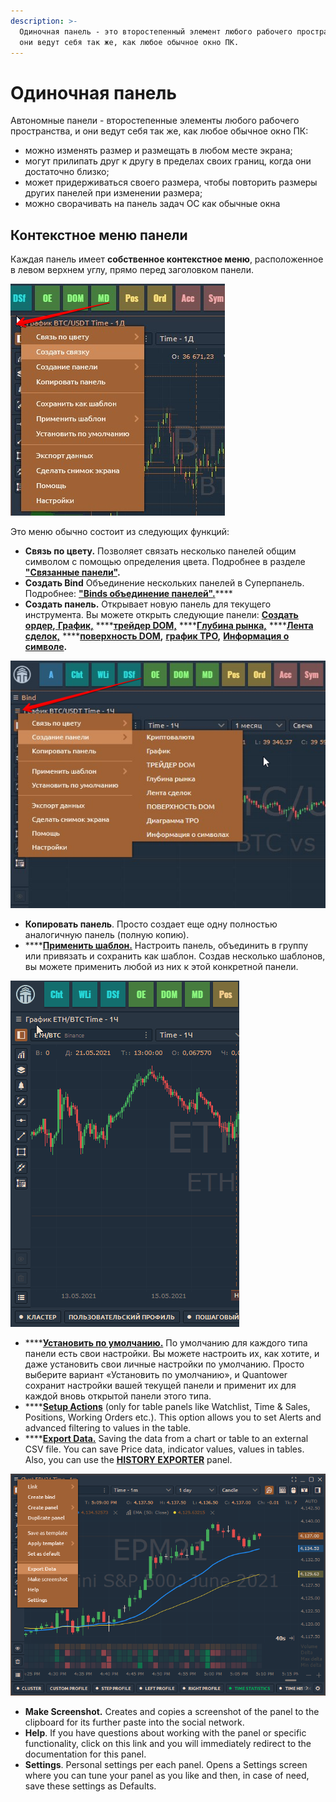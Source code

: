 ```yaml
---
description: >-
  Одиночная панель - это второстепенный элемент любого рабочего пространства, и
  они ведут себя так же, как любое обычное окно ПК.
---
```


# Одиночная панель

Автономные панели - второстепенные элементы любого рабочего пространства, и они ведут себя так же, как любое обычное окно ПК:

* можно изменять размер и размещать в любом месте экрана;
* могут прилипать друг к другу в пределах своих границ, когда они достаточно близко;
* может придерживаться своего размера, чтобы повторить размеры других панелей при изменении размера;
* можно сворачивать на панель задач ОС как обычные окна

## Контекстное меню панели

Каждая панель имеет **собственное контекстное меню**, расположенное в левом верхнем углу, прямо перед заголовком панели.

![](../.gitbook/assets/menyu.png)

Это меню обычно состоит из следующих функций:

* **Связь по цвету.** Позволяет связать несколько панелей общим символом с помощью определения цвета. Подробнее в разделе [**"Связанные панели"**](https://app.gitbook.com/@quantower/s/quantower-ru/~/drafts/-Ma7xTODeGYMgEpmiuQ-/general-settings/link-panels)**.**
* **Создать Bind** Объединение нескольких панелей в Суперпанель. Подробнее: [**"Binds объединение панелей".**](https://app.gitbook.com/@quantower/s/quantower-ru/~/drafts/-Ma8piLxj907L8bDjdQX/general-settings/binds)\*\*\*\*
* **Создать панель.** Открывает новую панель для текущего инструмента. Вы можете открыть следующие панели:  [**Создать ордер**](https://app.gitbook.com/@quantower/s/quantower-ru/~/drafts/-Ma80V15tvxILSGD6fGC/trading-panels/order-entry)**,**[ **График,**](https://app.gitbook.com/@quantower/s/quantower-ru/~/drafts/-Ma80V15tvxILSGD6fGC/analytics-panels/chart) ****[**трейдер DOM,**](https://app.gitbook.com/@quantower/s/quantower-ru/~/drafts/-Ma80V15tvxILSGD6fGC/trading-panels/dom-trader) ****[**Глубина рынка,**](https://app.gitbook.com/@quantower/s/quantower-ru/~/drafts/-Ma80V15tvxILSGD6fGC/trading-panels/market-depth) ****[**Лента сделок,**](https://app.gitbook.com/@quantower/s/quantower-ru/~/drafts/-Ma80V15tvxILSGD6fGC/analytics-panels/time-and-sales) ****[**поверхность DOM**](https://app.gitbook.com/@quantower/s/quantower-ru/~/drafts/-Ma80V15tvxILSGD6fGC/analytics-panels/dom-surface)**,** [**график TPO**](https://app.gitbook.com/@quantower/s/quantower-ru/~/drafts/-Ma8piLxj907L8bDjdQX/analytics-panels/tpo-chart)**,** [**Информация о символе**](https://app.gitbook.com/@quantower/s/quantower-ru/~/drafts/-Ma8piLxj907L8bDjdQX/analytics-panels/tpo-chart)**.**

![](../.gitbook/assets/menyu-paneli.png)

* **Копировать панель**. Просто создает еще одну полностью аналогичную панель \(полную копию\).
* \*\*\*\*[**Применить шаблон.**](https://app.gitbook.com/@quantower/s/quantower-ru/~/drafts/-Ma96l-5cKuNsF1kr68X/general-settings/templates) Настроить панель, объединить в группу или привязать и сохранить как шаблон. Создав несколько шаблонов, вы можете применить любой из них к этой конкретной панели.

![](../.gitbook/assets/smena-shablona1.gif)

* \*\*\*\*[**Установить по умолчанию.**](https://app.gitbook.com/@quantower/s/quantower-ru/~/drafts/-MaDSngnB6Chw3rN5tcw/general-settings/set-as-default)  По умолчанию для каждого типа панели есть свои настройки. Вы можете настроить их, как хотите, и даже установить свои личные настройки по умолчанию. Просто выберите вариант «Установить по умолчанию», и Quantower сохранит настройки вашей текущей панели и применит их для каждой вновь открытой панели этого типа.
* \*\*\*\*[**Setup Actions**](setup-actions-and-advanced-filters.md) \(only for table panels like Watchlist, Time & Sales, Positions, Working Orders etc.\). This option allows you to set Alerts and advanced filtering to values in the table.
* \*\*\*\*[**Export Data.**](../miscellaneous-panels/history-exporter.md#how-to-export-historical-data-via-other-panels) Saving the data from a chart or table to an external CSV file. You can save Price data, indicator values, values in tables. Also, you can use the [**HISTORY EXPORTER**](../miscellaneous-panels/history-exporter.md) panel.

![](../.gitbook/assets/image%20%28207%29.png)

* **Make Screenshot.** Creates and copies a screenshot of the panel to the clipboard for its further paste into the social network.
* **Help**. If you have questions about working with the panel or specific functionality, click on this link and you will immediately redirect to the documentation for this panel.
* **Settings**. Personal settings per each panel. Opens a Settings screen where you can tune your panel as you like and then, in case of need, save these settings as Defaults.

